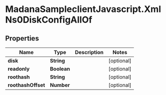 # MadanaSampleclientJavascript.XmlNs0DiskConfigAllOf

## Properties

Name | Type | Description | Notes
------------ | ------------- | ------------- | -------------
**disk** | **String** |  | [optional] 
**readonly** | **Boolean** |  | [optional] 
**roothash** | **String** |  | [optional] 
**roothashOffset** | **Number** |  | [optional] 


